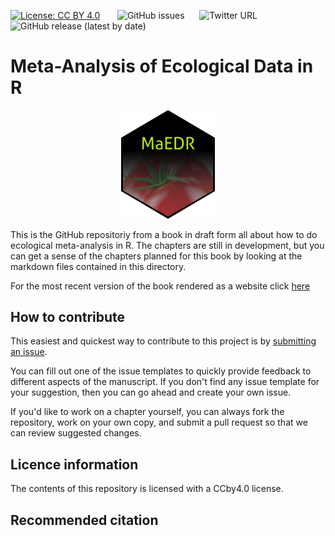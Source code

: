[![License: CC BY 4.0](https://img.shields.io/badge/License-CC%20BY%204.0-lightgrey.svg)](https://creativecommons.org/licenses/by/4.0/) &nbsp; &nbsp; &nbsp; ![GitHub issues](https://img.shields.io/github/issues-raw/robcrystalornelas/meta-analysis_of_ecological_data) &nbsp; &nbsp; &nbsp;![Twitter URL](https://img.shields.io/twitter/url?style=social&url=https%3A%2F%2Ftwitter.com%2Frob_c_ornelas) &nbsp; &nbsp; &nbsp; ![GitHub release (latest by date)](https://img.shields.io/github/v/release/robcrystalornelas/meta-analysis_of_ecological_data)

# Meta-Analysis of Ecological Data in R

<p align="center">
<img src="MAEDR_sticker_tomato.png" width="150">
</p>

This is the GitHub repositoriy from a book in draft form all about how to do ecological meta-analysis in R.  The chapters are still in development, but you can get a sense of the chapters planned for this book by looking at the markdown files contained in this directory.

For the most recent version of the book rendered as a website click [here](https://bookdown.org/robcrystalornelas/meta-analysis_of_ecological_data/)

## How to contribute
This easiest and quickest way to contribute to this project is by [submitting an issue](https://github.com/robcrystalornelas/meta-analysis_of_ecological_data/issues/new/choose).  

You can fill out one of the issue templates to quickly provide feedback to different aspects of the manuscript.  If you don't find any issue template for your suggestion, then you can go ahead and create your own issue.

If you'd like to work on a chapter yourself, you can always fork the repository, work on your own copy, and submit a pull request so that we can review suggested changes.

## Licence information

The contents of this repository is licensed with a CCby4.0 license.

## Recommended citation
